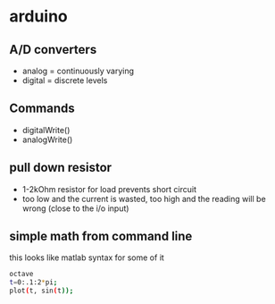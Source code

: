 # arduino

## A/D converters

- analog = continuously varying
- digital = discrete levels

## Commands

- digitalWrite()
- analogWrite()

## pull down resistor

- 1-2kOhm resistor for load prevents short circuit
- too low and the current is wasted, too high and the reading will be wrong (close to the i/o input)

## simple math from command line

this looks like matlab syntax for some of it

```bash
octave
t=0:.1:2*pi;
plot(t, sin(t));
```
